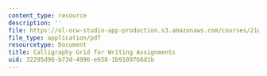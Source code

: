 ```yaml
---
content_type: resource
description: ''
file: https://ol-ocw-studio-app-production.s3.amazonaws.com/courses/21g-107-chinese-i-streamlined-fall-2014/32295d96b73d4996e6581b9189766d1b_MIT21G_107F14_Calli.pdf
file_type: application/pdf
resourcetype: Document
title: Calligraphy Grid for Writing Assignments
uid: 32295d96-b73d-4996-e658-1b9189766d1b
---
```

